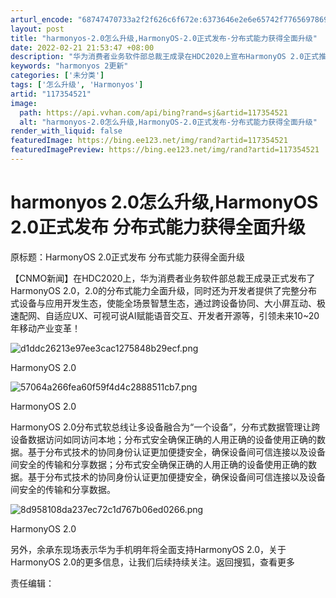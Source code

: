 ```yaml
---
arturl_encode: "68747470733a2f2f626c6f672e:6373646e2e6e65742f77656978696e5f33363331373530322f:61727469636c652f64657461696c732f313137333534353231"
layout: post
title: "harmonyos-2.0怎么升级,HarmonyOS-2.0正式发布-分布式能力获得全面升级"
date: 2022-02-21 21:53:47 +08:00
description: "华为消费者业务软件部总裁王成录在HDC2020上宣布HarmonyOS 2.0正式推出，其分布式能力"
keywords: "harmonyos 2更新"
categories: ['未分类']
tags: ['怎么升级', 'Harmonyos']
artid: "117354521"
image:
  path: https://api.vvhan.com/api/bing?rand=sj&artid=117354521
  alt: "harmonyos-2.0怎么升级,HarmonyOS-2.0正式发布-分布式能力获得全面升级"
render_with_liquid: false
featuredImage: https://bing.ee123.net/img/rand?artid=117354521
featuredImagePreview: https://bing.ee123.net/img/rand?artid=117354521
---
```


# harmonyos 2.0怎么升级,HarmonyOS 2.0正式发布 分布式能力获得全面升级

原标题：HarmonyOS 2.0正式发布 分布式能力获得全面升级

【CNMO新闻】在HDC2020上，华为消费者业务软件部总裁王成录正式发布了HarmonyOS 2.0，2.0的分布式能力全面升级，同时还为开发者提供了完整分布式设备与应用开发生态，使能全场景智慧生态，通过跨设备协同、大小屏互动、极速配网、自适应UX、可视可说AI赋能语音交互、开发者开源等，引领未来10~20年移动产业变革！

![d1ddc26213e97ee3cac1275848b29ecf.png](https://i-blog.csdnimg.cn/blog_migrate/7b9b0439e277ee57f4bdae8977187b21.jpeg)

HarmonyOS 2.0

![57064a266fea60f59f4d4c2888511cb7.png](https://i-blog.csdnimg.cn/blog_migrate/b84b5b41ae4bbbd0f7c1ac28cf083001.jpeg)

HarmonyOS 2.0

HarmonyOS 2.0分布式软总线让多设备融合为“一个设备”，分布式数据管理让跨设备数据访问如同访问本地；分布式安全确保正确的人用正确的设备使用正确的数据。基于分布式技术的协同身份认证更加便捷安全，确保设备间可信连接以及设备间安全的传输和分享数据；分布式安全确保正确的人用正确的设备使用正确的数据。基于分布式技术的协同身份认证更加便捷安全，确保设备间可信连接以及设备间安全的传输和分享数据。

![8d958108da237ec72c1d767b06ed0266.png](https://i-blog.csdnimg.cn/blog_migrate/bb3aba25e36900eda2c308fc07b9e645.jpeg)

HarmonyOS 2.0

另外，余承东现场表示华为手机明年将全面支持HarmonyOS 2.0，关于HarmonyOS 2.0的更多信息，让我们后续持续关注。返回搜狐，查看更多

责任编辑：